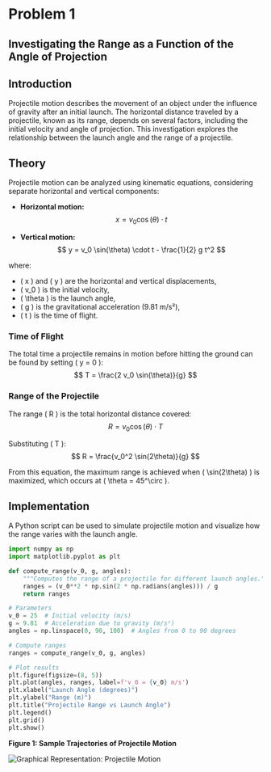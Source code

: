 # Problem 1

## Investigating the Range as a Function of the Angle of Projection

## Introduction
Projectile motion describes the movement of an object under the influence of gravity after an initial launch. The horizontal distance traveled by a projectile, known as its range, depends on several factors, including the initial velocity and angle of projection. This investigation explores the relationship between the launch angle and the range of a projectile.

## Theory
Projectile motion can be analyzed using kinematic equations, considering separate horizontal and vertical components:

- **Horizontal motion:**
  $$ x = v_0 \cos(\theta) \cdot t $$
  
- **Vertical motion:**
  $$ y = v_0 \sin(\theta) \cdot t - \frac{1}{2} g t^2 $$
  
where:
- \( x \) and \( y \) are the horizontal and vertical displacements,
- \( v_0 \) is the initial velocity,
- \( \theta \) is the launch angle,
- \( g \) is the gravitational acceleration (9.81 m/s²),
- \( t \) is the time of flight.

### Time of Flight
The total time a projectile remains in motion before hitting the ground can be found by setting \( y = 0 \):
  $$ T = \frac{2 v_0 \sin(\theta)}{g} $$

### Range of the Projectile
The range \( R \) is the total horizontal distance covered:
  $$ R = v_0 \cos(\theta) \cdot T $$
  
Substituting \( T \):
  $$ R = \frac{v_0^2 \sin(2\theta)}{g} $$

From this equation, the maximum range is achieved when \( \sin(2\theta) \) is maximized, which occurs at \( \theta = 45^\circ \).

## Implementation
A Python script can be used to simulate projectile motion and visualize how the range varies with the launch angle.

```python
import numpy as np
import matplotlib.pyplot as plt

def compute_range(v_0, g, angles):
    """Computes the range of a projectile for different launch angles."""
    ranges = (v_0**2 * np.sin(2 * np.radians(angles))) / g
    return ranges

# Parameters
v_0 = 25  # Initial velocity (m/s)
g = 9.81  # Acceleration due to gravity (m/s²)
angles = np.linspace(0, 90, 100)  # Angles from 0 to 90 degrees

# Compute ranges
ranges = compute_range(v_0, g, angles)

# Plot results
plt.figure(figsize=(8, 5))
plt.plot(angles, ranges, label=f'v_0 = {v_0} m/s')
plt.xlabel("Launch Angle (degrees)")
plt.ylabel("Range (m)")
plt.title("Projectile Range vs Launch Angle")
plt.legend()
plt.grid()
plt.show()
```


**Figure 1: Sample Trajectories of Projectile Motion**

![Graphical Representation: Projectile Motion](/Users/elvintahmaz/Downloads/Graph1.png)
